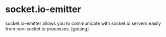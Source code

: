 # socket.io-emitter
socket.io-emitter allows you to communicate with socket.io servers easily from non-socket.io processes. [golang]
